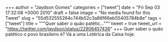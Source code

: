 
+++
author = "Jaydson Gomes"
categories = ["tweet"]
date = "Fri Sep 03 17:32:08 +0000 2010"
draft = false
image = "No media found for this Tweet"
slug = "55d532555264c744b52c3a86f66eb55405784b8e"
tags = ["tweet"]
title = """Quer saber o quão patétic..."""
tweet = true
tweet_url = "https://twitter.com/jaydson/status/22906457436"
+++
Quer saber o quão patético o povo brasileiro é? Vá a uma Lotérica da Caixa hoje.

